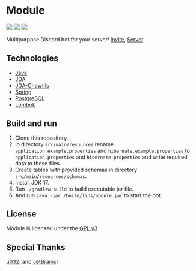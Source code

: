 # Module
![](https://img.shields.io/github/workflow/status/HeadcrabJ/Module/CodeQL)
![](https://img.shields.io/github/repo-size/HeadcrabJ/Module)
![](https://img.shields.io/maven-central/v/net.dv8tion/JDA?label=JDA)

Multipurpose Discord bot for your server! [Invite](https://discord.com/api/oauth2/authorize?client_id=920294906008834058&permissions=8&scope=bot%20applications.commands), [Server](https://discord.gg/DWEjaavW6d/).

## Technologies
- [Java](https://www.oracle.com/java/)
- [JDA](https://github.com/DV8FromTheWorld/JDA)
- [JDA-Chewtils](https://github.com/Chew/JDA-Chewtils)
- [Spring](https://spring.io)
- [PostgreSQL](https://www.postgresql.org/)
- [Lombok](https://projectlombok.org/)

## Build and run
1. Clone this repository.
2. In directory `src/main/resources` rename `application.example.properties` and `hibernate.example.properties` to `application.properties` and `hibernate.properties` and write required data to these files.
3. Create tables with provided schemas in directory `src/main/resources/schemas`.
4. Install JDK 17.
5. Run `./gradlew build` to build executable jar file.
6. And run `java -jar /build/libs/module.jar` to start the bot.

## License
Module is licensed under the [GPL v3](LICENSE)

## Special Thanks
[u032](https://github.com/u032), and [JetBrains](https://jb.gg/OpenSourceSupport)!
